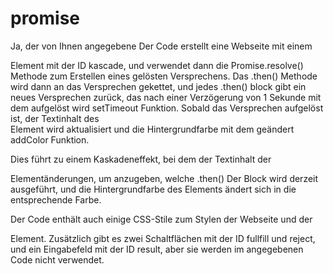 # promise
Ja, der von Ihnen angegebene Der Code erstellt eine Webseite mit einem <div> Element mit der ID kascade, und verwendet dann die Promise.resolve() Methode zum Erstellen eines gelösten Versprechens. Das .then() Methode wird dann an das Versprechen gekettet, und jedes .then() block gibt ein neues Versprechen zurück, das nach einer Verzögerung von 1 Sekunde mit dem aufgelöst wird setTimeout Funktion. Sobald das Versprechen aufgelöst ist, der Textinhalt des <div> Element wird aktualisiert und die Hintergrundfarbe mit dem geändert addColor Funktion.

Dies führt zu einem Kaskadeneffekt, bei dem der Textinhalt der <div> Elementänderungen, um anzugeben, welche .then() Der Block wird derzeit ausgeführt, und die Hintergrundfarbe des Elements ändert sich in die entsprechende Farbe.

Der Code enthält auch einige CSS-Stile zum Stylen der Webseite und der <div> Element. Zusätzlich gibt es zwei Schaltflächen mit der ID fullfill und reject, und ein Eingabefeld mit der ID result, aber sie werden im angegebenen Code nicht verwendet.